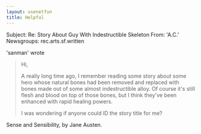 ```yaml
---
layout: usenetfun
title: Helpful
---
```



 Subject: Re: Story About Guy With Indestructible Skeleton 
From: 'A.C.' 
Newsgroups: rec.arts.sf.written

'sanman'  wrote 
> Hi,
>
> A really long time ago, I remember reading some story about 
> some hero whose natural bones had been removed and replaced
> with bones made out of some almost indestructible alloy. Of course
> it's still flesh and blood on top of those bones, but I think they've 
> been enhanced with rapid healing powers.
>
> I was wondering if anyone could ID the story title for me?

Sense and Sensibility, by Jane Austen.


   